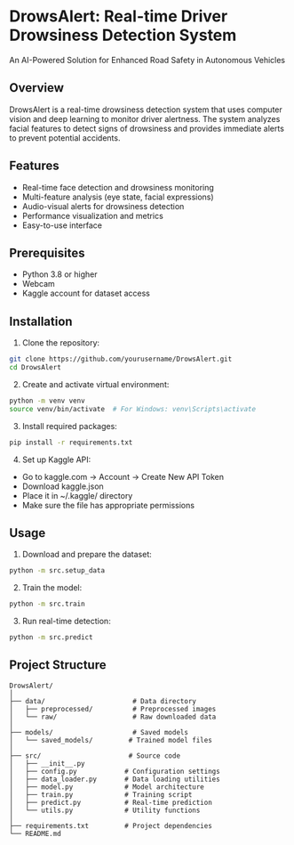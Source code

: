 # DrowsAlert: Real-time Driver Drowsiness Detection System
An AI-Powered Solution for Enhanced Road Safety in Autonomous Vehicles

## Overview
DrowsAlert is a real-time drowsiness detection system that uses computer vision and deep learning to monitor driver alertness. The system analyzes facial features to detect signs of drowsiness and provides immediate alerts to prevent potential accidents.

## Features
- Real-time face detection and drowsiness monitoring
- Multi-feature analysis (eye state, facial expressions)
- Audio-visual alerts for drowsiness detection
- Performance visualization and metrics
- Easy-to-use interface

## Prerequisites
- Python 3.8 or higher
- Webcam
- Kaggle account for dataset access

## Installation

1. Clone the repository:
```bash
git clone https://github.com/yourusername/DrowsAlert.git
cd DrowsAlert
```

2. Create and activate virtual environment:
```bash
python -m venv venv
source venv/bin/activate  # For Windows: venv\Scripts\activate
```

3. Install required packages:
```bash
pip install -r requirements.txt
```

4. Set up Kaggle API:
- Go to kaggle.com → Account → Create New API Token
- Download kaggle.json
- Place it in ~/.kaggle/ directory
- Make sure the file has appropriate permissions

## Usage

1. Download and prepare the dataset:
```bash
python -m src.setup_data
```

2. Train the model:
```bash
python -m src.train
```

3. Run real-time detection:
```bash
python -m src.predict
```

## Project Structure
```
DrowsAlert/
│
├── data/                      # Data directory
│   ├── preprocessed/          # Preprocessed images
│   └── raw/                   # Raw downloaded data
│
├── models/                    # Saved models
│   └── saved_models/         # Trained model files
│
├── src/                      # Source code
│   ├── __init__.py
│   ├── config.py            # Configuration settings
│   ├── data_loader.py       # Data loading utilities
│   ├── model.py             # Model architecture
│   ├── train.py             # Training script
│   ├── predict.py           # Real-time prediction
│   └── utils.py             # Utility functions
│
├── requirements.txt         # Project dependencies
└── README.md
```
